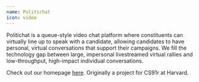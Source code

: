 ```yaml
---
name: Politichat
icon: video
---
```


Politichat is a queue-style video chat platform where constituents can
virtually line up to speak with a candidate, allowing candidates to have
personal, virtual conversations that support their campaigns. We fill the
technology gap between large, impersonal livestreamed virtual rallies and
low-throughput, high-impact individual conversations.

Check out our homepage [here](https://politi.chat/). Originally a project for
CS91r at Harvard.
